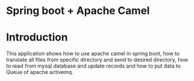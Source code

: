 # Spring boot + Apache Camel

# Introduction
This application shows how to use apache camel in spring boot, how to translate all files from specific directory and 
send to desired directory, how to read from mysql database and update records and how to put data to Queue of apache 
activemq. 
